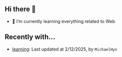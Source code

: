 ## Hi there 👋

- 🌱 I’m currently learning everything related to Web

## Recently with...

<!-- WATCHED_PROJECTS_START_TAG -->
- [learning](https://github.com/hanyaonian/learning): Last updated at 2/12/2025, by `MichaelHyn`
<!-- WATCHED_PROJECTS_END_TAG -->
